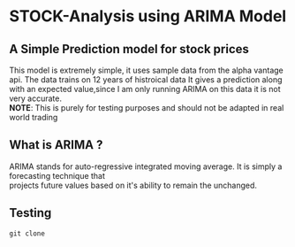 # STOCK-Analysis using ARIMA Model
A Simple Prediction model for stock prices
------------------------------------------
This model is extremely simple, it uses sample data from the alpha vantage api. The data trains on 12 years of histroical data
It gives a prediction along with an expected value,since I am only running ARIMA on this data it is not very accurate.\
**NOTE**: This is purely for testing purposes and should not be adapted in real world trading

## What is ARIMA ?
ARIMA stands for auto-regressive integrated moving average. It is simply a forecasting technique that\
projects future values based on it's ability to remain the unchanged.

## Testing
```
git clone
```
